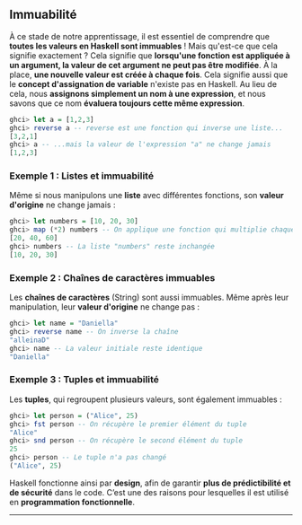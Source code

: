 ## Immuabilité  
À ce stade de notre apprentissage, il est essentiel de comprendre que **toutes les valeurs en Haskell sont immuables** ! Mais qu'est-ce que cela signifie exactement ? Cela signifie que **lorsqu'une fonction est appliquée à un argument, la valeur de cet argument ne peut pas être modifiée**. À la place, **une nouvelle valeur est créée à chaque fois**. Cela signifie aussi que le **concept d'assignation de variable** n'existe pas en Haskell. Au lieu de cela, nous **assignons simplement un nom à une expression**, et nous savons que ce nom **évaluera toujours cette même expression**.

```haskell
ghci> let a = [1,2,3]
ghci> reverse a -- reverse est une fonction qui inverse une liste...
[3,2,1]
ghci> a -- ...mais la valeur de l'expression "a" ne change jamais
[1,2,3]
```

### Exemple 1 : Listes et immuabilité  
Même si nous manipulons une **liste** avec différentes fonctions, son **valeur d'origine** ne change jamais :

```haskell
ghci> let numbers = [10, 20, 30]
ghci> map (*2) numbers -- On applique une fonction qui multiplie chaque élément par 2
[20, 40, 60]
ghci> numbers -- La liste "numbers" reste inchangée
[10, 20, 30]
```

### Exemple 2 : Chaînes de caractères immuables  
Les **chaînes de caractères** (String) sont aussi immuables. Même après leur manipulation, leur **valeur d'origine** ne change pas :

```haskell
ghci> let name = "Daniella"
ghci> reverse name -- On inverse la chaîne
"alleinaD"
ghci> name -- La valeur initiale reste identique
"Daniella"
```
### Exemple 3 : Tuples et immuabilité  
Les **tuples**, qui regroupent plusieurs valeurs, sont également immuables :

```haskell
ghci> let person = ("Alice", 25)
ghci> fst person -- On récupère le premier élément du tuple
"Alice"
ghci> snd person -- On récupère le second élément du tuple
25
ghci> person -- Le tuple n'a pas changé
("Alice", 25)
```

Haskell fonctionne ainsi par **design**, afin de garantir **plus de prédictibilité et de sécurité** dans le code. C’est une des raisons pour lesquelles il est utilisé en **programmation fonctionnelle**.

---


